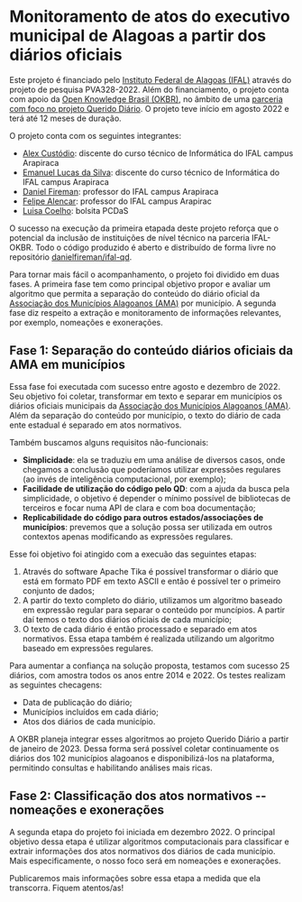 # Monitoramento de atos do executivo municipal de Alagoas a partir dos diários oficiais

Este projeto é financiado pelo [Instituto Federal de Alagoas (IFAL)](https://www2.ifal.edu.br/) através do projeto de pesquisa PVA328-2022. Além do financiamento, o projeto conta com apoio da [Open Knowledge Brasil (OKBR)](https://ok.org.br/), no âmbito de uma [parceria com foco no projeto Querido Diário](https://ok.org.br/noticia/querido-diario-nas-universidades-okbr-lanca-chamada-para-parcerias-em-projetos-de-ciencia-de-dados/). O projeto teve início em agosto 2022 e terá até 12 meses de duração.

O projeto conta com os seguintes integrantes:
- [Alex Custódio](https://github.com/alex-custodio): discente do curso técnico de Informática do IFAL campus Arapiraca
- [Emanuel Lucas da Silva](https://github.com/emanuelucas04): discente do curso técnico de Informática do IFAL campus Arapiraca
- [Daniel Fireman](https://github.com/danielfireman): professor do IFAL campus Arapiraca
- [Felipe Alencar](https://github.com/felipealencar): professor do IFAL campus Arapirac
- [Luisa Coelho](https://github.com/luisa-coelho): bolsita PCDaS

O sucesso na execução da primeira etapada deste projeto reforça que o potencial da inclusão de instituições de nível técnico na parceria IFAL-OKBR. Todo o código produzido é aberto e distribuído de forma livre no repositório [danielfireman/ifal-qd](https://github.com/danielfireman/ifal-qd).

Para tornar mais fácil o acompanhamento, o projeto foi dividido em duas fases. A primeira fase tem como principal objetivo propor e avaliar um algoritmo que permita a separação do conteúdo do diário oficial da [Associação dos Municípios Alagoanos (AMA)](https://www.diariomunicipal.com.br/ama/) por município. A segunda fase diz respeito a extração e monitoramento de informações relevantes, por exemplo, nomeações e exonerações.

## Fase 1: Separação do conteúdo diários oficiais da AMA em municípios

Essa fase foi executada com sucesso entre agosto e dezembro de 2022. Seu objetivo foi coletar, transformar em texto e separar em municípios os diários oficiais municipais da [Associação dos Municípios Alagoanos (AMA)](https://www.diariomunicipal.com.br/ama/). Além da separação do conteúdo por município, o texto do diário de cada ente estadual é separado em atos normativos.

Também buscamos alguns requisitos não-funcionais:
- **Simplicidade**: ela se traduziu em uma análise de diversos casos, onde chegamos a conclusão que poderíamos utilizar expressões regulares (ao invés de inteligência computacional, por exemplo);
- **Facilidade de utilização do código pelo QD**: com a ajuda da busca pela simplicidade, o objetivo é depender o mínimo possível de bibliotecas de terceiros e focar numa API de clara e com boa documentação;
- **Replicabilidade do código para outros estados/associações de municípios**: prevemos que a solução possa ser utilizada em outros contextos apenas modificando as expressões regulares.

Esse foi objetivo foi atingido com a execuão das seguintes etapas:

1. Através do software Apache Tika é possível transformar o diário que está em formato PDF em texto ASCII e então é possível ter o primeiro conjunto de dados;
1. A partir do texto completo do diário, utilizamos um algoritmo baseado em expressão regular para separar o conteúdo por muncípios. A partir daí temos o texto dos diários oficiais de cada município;
1. O texto de cada diário é então processado e separado em atos normativos. Essa etapa também é realizada utilizando um algoritmo baseado em expressões regulares.

Para aumentar a confiança na solução proposta, testamos com sucesso 25 diários, com amostra todos os anos entre 2014 e 2022. Os testes realizam as seguintes checagens:
- Data de publicação do diário;
- Municípios incluídos em cada diário;
- Atos dos diários de cada município.

A OKBR planeja integrar esses algoritmos ao projeto Querido Diário a partir de janeiro de 2023. Dessa forma será possível coletar continuamente os diários dos 102 municípios alagoanos e disponibilizá-los na plataforma, permitindo consultas e habilitando análises mais ricas.

## Fase 2: Classificação dos atos normativos -- nomeações e exonerações

A segunda etapa do projeto foi iniciada em dezembro 2022. O principal objetivo dessa etapa é utilizar algoritmos computacionais para classificar e extrair informações dos atos normativos dos diários de cada município. Mais especificamente, o nosso foco será em nomeações e exonerações.

Publicaremos mais informações sobre essa etapa a medida que ela transcorra. Fiquem atentos/as!
